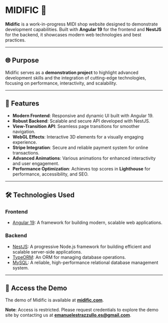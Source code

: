 # MIDIFIC 🎵  
**Midific** is a work-in-progress MIDI shop website designed to demonstrate development capabilities. Built with **Angular 19** for the frontend and **NestJS** for the backend, it showcases modern web technologies and best practices.

---

## 🌐 Purpose  
Midific serves as a **demonstration project** to highlight advanced development skills and the integration of cutting-edge technologies, focusing on performance, interactivity, and scalability.

---

## 📖 Features  
- **Modern Frontend**: Responsive and dynamic UI built with Angular 19.  
- **Robust Backend**: Scalable and secure API developed with NestJS.  
- **View-Transition API**: Seamless page transitions for smoother navigation.  
- **WebGL Effects**: Interactive 3D elements for a visually engaging experience.  
- **Stripe Integration**: Secure and reliable payment system for online transactions.  
- **Advanced Animations**: Various animations for enhanced interactivity and user engagement.  
- **Performance Optimization**: Achieves top scores in **Lighthouse** for performance, accessibility, and SEO.  

---

## 🛠️ Technologies Used  

### **Frontend**  
- [Angular 19](https://angular.io/): A framework for building modern, scalable web applications.

### **Backend**  
- [NestJS](https://nestjs.com/): A progressive Node.js framework for building efficient and scalable server-side applications.
- [TypeORM](https://typeorm.io/): An ORM for managing database operations.
- [MySQL](https://www.mysql.com/): A reliable, high-performance relational database management system.

---

## 🔑 Access the Demo  
The demo of Midific is available at **[midific.com](https://midific.com)**.  

**Note**: Access is restricted. Please request credentials to explore the demo site by contacting us at **[emanuelestrazzullo.es@gmail.com](mailto:emanuelestrazzullo.es@gmail.com)**.
